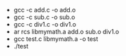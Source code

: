  - gcc -c add.c -o add.o
 - gcc -c sub.c -o sub.o
 - gcc -c div1.c -o div1.o
 - ar rcs libmymath.a add.o sub.o div1.o
 - gcc test.c libmymath.a -o test
 - ./test